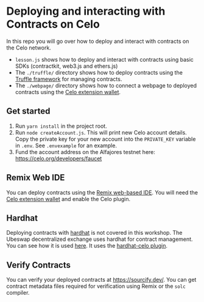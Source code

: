 # Deploying and interacting with Contracts on Celo

In this repo you will go over how to deploy and interact with contracts on the Celo network.

- `lesson.js` shows how to deploy and interact with contracts using basic SDKs (contractkit, web3.js and ethers.js)
- The `./truffle/` directory shows how to deploy contracts using the [Truffle framework](https://www.trufflesuite.com/truffle) for managing contracts.
- The `./webpage/` directory shows how to connect a webpage to deployed contracts using the [Celo extension wallet](https://chrome.google.com/webstore/detail/celoextensionwallet/kkilomkmpmkbdnfelcpgckmpcaemjcdh).

## Get started

1. Run `yarn install` in the project root.
2. Run `node createAccount.js`. This will print new Celo account details. Copy the private key for your new account into the `PRIVATE_KEY` variable in `.env`. See `.envexample` for an example.
3. Fund the account address on the Alfajores testnet here: https://celo.org/developers/faucet

## Remix Web IDE

You can deploy contracts using the [Remix web-based IDE](https://remix.ethereum.org/). You will need the [Celo extension wallet](https://chrome.google.com/webstore/detail/celoextensionwallet/kkilomkmpmkbdnfelcpgckmpcaemjcdh) and enable the Celo plugin.

## Hardhat

Deploying contracts with [hardhat](https://hardhat.org/) is not covered in this workshop. The Ubeswap decentralized exchange uses hardhat for contract management. You can see how it is used [here](https://github.com/Ubeswap/ubeswap). It uses the [hardhat-celo plugin](https://github.com/Ubeswap/hardhat-celo).
## Verify Contracts

You can verify your deployed contracts at https://sourcify.dev/. You can get contract metadata files required for verification using Remix or the `solc` compiler.
